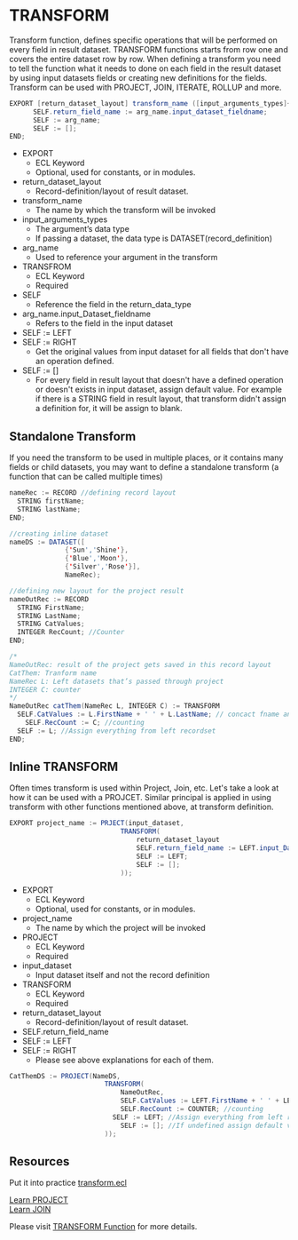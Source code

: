 # TRANSFORM

Transform function, defines specific operations that will be performed on every field in result dataset. TRANSFORM functions starts from row one and covers the entire dataset row by row.
When defining a transform you need to tell the function what it needs to done on each field in the result dataset by using input datasets fields or creating new definitions for the fields.\
Transform can be used with PROJECT, JOIN, ITERATE, ROLLUP and more.

```java
EXPORT [return_dataset_layout] transform_name ([input_arguments_types]+ arg_name ) := TRANSFROM
      SELF.return_field_name := arg_name.input_dataset_fieldname;
      SELF := arg_name;
      SELF := [];
END;
```

- EXPORT
  - ECL Keyword
  - Optional, used for constants, or in modules.
- return_dataset_layout
  - Record-definition/layout of result dataset.
- transform_name
  - The name by which the transform will be invoked
- input_arguments_types
  - The argument’s data type
  - If passing a dataset, the data type is DATASET(record_definition)
- arg_name
  - Used to reference your argument in the transform
- TRANSFROM
  - ECL Keyword
  - Required
- SELF
  - Reference the field in the return_data_type
- arg_name.input_Dataset_fieldname
  - Refers to the field in the input dataset
- SELF := LEFT
- SELF := RIGHT
  - Get the original values from input dataset for all fields that don't have an operation defined.
- SELF := []
  - For every field in result layout that doesn't have a defined operation or doesn't exists in input dataset, assign default value. For example if there is a STRING field in result layout, that transform didn't assign a definition for, it will be assign to blank.

## Standalone Transform

If you need the transform to be used in multiple places, or it contains many fields or child datasets, you may want to define a standalone transform (a function that can be called multiple times)

```java
nameRec := RECORD //defining record layout
  STRING firstName;
  STRING lastName;
END;

//creating inline dataset
nameDS := DATASET([
              {'Sun','Shine'},
              {'Blue','Moon'},
              {'Silver','Rose'}],
              NameRec);

//defining new layout for the project result
nameOutRec := RECORD
  STRING FirstName;
  STRING LastName;
  STRING CatValues;
  INTEGER RecCount; //Counter
END;

/*
NameOutRec: result of the project gets saved in this record layout
CatThem: Tranform name
NameRec L: Left datasets that’s passed through project
INTEGER C: counter
*/
NameOutRec catThem(NameRec L, INTEGER C) := TRANSFORM
  SELF.CatValues := L.FirstName + ' ' + L.LastName; // concact fname and last name
    SELF.RecCount := C; //counting
  SELF := L; //Assign everything from left recordset
END;

```

## Inline TRANSFORM

Often times transform is used within Project, Join, etc. Let's take a look at how it can be used with a PROJCET. Similar principal is applied in using transform with other functions mentioned above, at transform definition.

```java
EXPORT project_name := PRJECT(input_dataset,
                            TRANSFORM(
                                return_dataset_layout
                                SELF.return_field_name := LEFT.input_Dataset_fieldname;
                                SELF := LEFT;
                                SELF := [];
                            ));

```

- EXPORT
  - ECL Keyword
  - Optional, used for constants, or in modules.
- project_name
  - The name by which the project will be invoked
- PROJECT
  - ECL Keyword
  - Required
- input_dataset
  - Input dataset itself and not the record definition
- TRANSFORM
  - ECL Keyword
  - Required
- return_dataset_layout
  - Record-definition/layout of result dataset.
- SELF.return_field_name
- SELF := LEFT
- SELF := RIGHT
  - Please see above explanations for each of them.

```java
CatThemDS := PROJECT(NameDS,
                        TRANSFORM(
                            NameOutRec,
                            SELF.CatValues := LEFT.FirstName + ' ' + LEFT.LastName; // concact fname and last name
                            SELF.RecCount := COUNTER; //counting
                          SELF := LEFT; //Assign everything from left recordset
                            SELF := []; //If undefined assign default value
                        ));

```

## Resources

Put it into practice [transform.ecl](https://ide.hpccsystems.com/workspaces/share/291d17d9-e5cb-4fac-83c2-ac5997c28a31)

[Learn PROJECT](./project.md)\
[Learn JOIN](./join.md)

Please visit [TRANSFORM Function](https://hpccsystems.com/training/documentation/ecl-language-reference/html/TRANSFORM_Structure.html) for more details.

